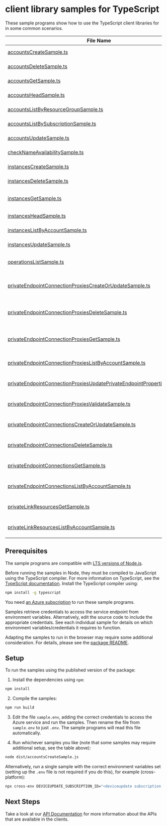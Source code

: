 # client library samples for TypeScript

These sample programs show how to use the TypeScript client libraries for in some common scenarios.

| **File Name**                                                                                                                                     | **Description**                                                                                                                                                                                                                                                                                                                                      |
| ------------------------------------------------------------------------------------------------------------------------------------------------- | ---------------------------------------------------------------------------------------------------------------------------------------------------------------------------------------------------------------------------------------------------------------------------------------------------------------------------------------------------- |
| [accountsCreateSample.ts][accountscreatesample]                                                                                                   | Creates or updates Account. x-ms-original-file: specification/deviceupdate/resource-manager/Microsoft.DeviceUpdate/stable/2022-10-01/examples/Accounts/Accounts_Create.json                                                                                                                                                                          |
| [accountsDeleteSample.ts][accountsdeletesample]                                                                                                   | Deletes account. x-ms-original-file: specification/deviceupdate/resource-manager/Microsoft.DeviceUpdate/stable/2022-10-01/examples/Accounts/Accounts_Delete.json                                                                                                                                                                                     |
| [accountsGetSample.ts][accountsgetsample]                                                                                                         | Returns account details for the given account name. x-ms-original-file: specification/deviceupdate/resource-manager/Microsoft.DeviceUpdate/stable/2022-10-01/examples/Accounts/Accounts_Get.json                                                                                                                                                     |
| [accountsHeadSample.ts][accountsheadsample]                                                                                                       | Checks whether account exists. x-ms-original-file: specification/deviceupdate/resource-manager/Microsoft.DeviceUpdate/stable/2022-10-01/examples/Accounts/Accounts_Head.json                                                                                                                                                                         |
| [accountsListByResourceGroupSample.ts][accountslistbyresourcegroupsample]                                                                         | Returns list of Accounts. x-ms-original-file: specification/deviceupdate/resource-manager/Microsoft.DeviceUpdate/stable/2022-10-01/examples/Accounts/Accounts_List.json                                                                                                                                                                              |
| [accountsListBySubscriptionSample.ts][accountslistbysubscriptionsample]                                                                           | Returns list of Accounts. x-ms-original-file: specification/deviceupdate/resource-manager/Microsoft.DeviceUpdate/stable/2022-10-01/examples/Accounts/Accounts_List.json                                                                                                                                                                              |
| [accountsUpdateSample.ts][accountsupdatesample]                                                                                                   | Updates account's patchable properties x-ms-original-file: specification/deviceupdate/resource-manager/Microsoft.DeviceUpdate/stable/2022-10-01/examples/Accounts/Accounts_Update.json                                                                                                                                                               |
| [checkNameAvailabilitySample.ts][checknameavailabilitysample]                                                                                     | Checks ADU resource name availability. x-ms-original-file: specification/deviceupdate/resource-manager/Microsoft.DeviceUpdate/stable/2022-10-01/examples/CheckNameAvailability_AlreadyExists.json                                                                                                                                                    |
| [instancesCreateSample.ts][instancescreatesample]                                                                                                 | Creates or updates instance. x-ms-original-file: specification/deviceupdate/resource-manager/Microsoft.DeviceUpdate/stable/2022-10-01/examples/Instances/Instances_Create.json                                                                                                                                                                       |
| [instancesDeleteSample.ts][instancesdeletesample]                                                                                                 | Deletes instance. x-ms-original-file: specification/deviceupdate/resource-manager/Microsoft.DeviceUpdate/stable/2022-10-01/examples/Instances/Instances_Delete.json                                                                                                                                                                                  |
| [instancesGetSample.ts][instancesgetsample]                                                                                                       | Returns instance details for the given instance and account name. x-ms-original-file: specification/deviceupdate/resource-manager/Microsoft.DeviceUpdate/stable/2022-10-01/examples/Instances/Instances_Get.json                                                                                                                                     |
| [instancesHeadSample.ts][instancesheadsample]                                                                                                     | Checks whether instance exists. x-ms-original-file: specification/deviceupdate/resource-manager/Microsoft.DeviceUpdate/stable/2022-10-01/examples/Instances/Instances_Head.json                                                                                                                                                                      |
| [instancesListByAccountSample.ts][instanceslistbyaccountsample]                                                                                   | Returns instances for the given account name. x-ms-original-file: specification/deviceupdate/resource-manager/Microsoft.DeviceUpdate/stable/2022-10-01/examples/Instances/Instances_ListByAccount.json                                                                                                                                               |
| [instancesUpdateSample.ts][instancesupdatesample]                                                                                                 | Updates instance's tags. x-ms-original-file: specification/deviceupdate/resource-manager/Microsoft.DeviceUpdate/stable/2022-10-01/examples/Instances/Instances_Update.json                                                                                                                                                                           |
| [operationsListSample.ts][operationslistsample]                                                                                                   | Returns list of operations for Microsoft.DeviceUpdate resource provider. x-ms-original-file: specification/deviceupdate/resource-manager/Microsoft.DeviceUpdate/stable/2022-10-01/examples/Operations_List.json                                                                                                                                      |
| [privateEndpointConnectionProxiesCreateOrUpdateSample.ts][privateendpointconnectionproxiescreateorupdatesample]                                   | (INTERNAL - DO NOT USE) Creates or updates the specified private endpoint connection proxy resource associated with the device update account. x-ms-original-file: specification/deviceupdate/resource-manager/Microsoft.DeviceUpdate/stable/2022-10-01/examples/PrivateEndpointConnectionProxies/PrivateEndpointConnectionProxy_CreateOrUpdate.json |
| [privateEndpointConnectionProxiesDeleteSample.ts][privateendpointconnectionproxiesdeletesample]                                                   | (INTERNAL - DO NOT USE) Deletes the specified private endpoint connection proxy associated with the device update account. x-ms-original-file: specification/deviceupdate/resource-manager/Microsoft.DeviceUpdate/stable/2022-10-01/examples/PrivateEndpointConnectionProxies/PrivateEndpointConnectionProxy_Delete.json                             |
| [privateEndpointConnectionProxiesGetSample.ts][privateendpointconnectionproxiesgetsample]                                                         | (INTERNAL - DO NOT USE) Get the specified private endpoint connection proxy associated with the device update account. x-ms-original-file: specification/deviceupdate/resource-manager/Microsoft.DeviceUpdate/stable/2022-10-01/examples/PrivateEndpointConnectionProxies/PrivateEndpointConnectionProxy_Get.json                                    |
| [privateEndpointConnectionProxiesListByAccountSample.ts][privateendpointconnectionproxieslistbyaccountsample]                                     | (INTERNAL - DO NOT USE) List all private endpoint connection proxies in a device update account. x-ms-original-file: specification/deviceupdate/resource-manager/Microsoft.DeviceUpdate/stable/2022-10-01/examples/PrivateEndpointConnectionProxies/PrivateEndpointConnectionProxy_ListByAccount.json                                                |
| [privateEndpointConnectionProxiesUpdatePrivateEndpointPropertiesSample.ts][privateendpointconnectionproxiesupdateprivateendpointpropertiessample] | (INTERNAL - DO NOT USE) Updates a private endpoint inside the private endpoint connection proxy object. x-ms-original-file: specification/deviceupdate/resource-manager/Microsoft.DeviceUpdate/stable/2022-10-01/examples/PrivateEndpointConnectionProxies/PrivateEndpointConnectionProxy_PrivateEndpointUpdate.json                                 |
| [privateEndpointConnectionProxiesValidateSample.ts][privateendpointconnectionproxiesvalidatesample]                                               | (INTERNAL - DO NOT USE) Validates a private endpoint connection proxy object. x-ms-original-file: specification/deviceupdate/resource-manager/Microsoft.DeviceUpdate/stable/2022-10-01/examples/PrivateEndpointConnectionProxies/PrivateEndpointConnectionProxy_Validate.json                                                                        |
| [privateEndpointConnectionsCreateOrUpdateSample.ts][privateendpointconnectionscreateorupdatesample]                                               | Update the state of specified private endpoint connection associated with the device update account. x-ms-original-file: specification/deviceupdate/resource-manager/Microsoft.DeviceUpdate/stable/2022-10-01/examples/PrivateEndpointConnections/PrivateEndpointConnection_CreateOrUpdate.json                                                      |
| [privateEndpointConnectionsDeleteSample.ts][privateendpointconnectionsdeletesample]                                                               | Deletes the specified private endpoint connection associated with the device update account. x-ms-original-file: specification/deviceupdate/resource-manager/Microsoft.DeviceUpdate/stable/2022-10-01/examples/PrivateEndpointConnections/PrivateEndpointConnection_Delete.json                                                                      |
| [privateEndpointConnectionsGetSample.ts][privateendpointconnectionsgetsample]                                                                     | Get the specified private endpoint connection associated with the device update account. x-ms-original-file: specification/deviceupdate/resource-manager/Microsoft.DeviceUpdate/stable/2022-10-01/examples/PrivateEndpointConnections/PrivateEndpointConnection_Get.json                                                                             |
| [privateEndpointConnectionsListByAccountSample.ts][privateendpointconnectionslistbyaccountsample]                                                 | List all private endpoint connections in a device update account. x-ms-original-file: specification/deviceupdate/resource-manager/Microsoft.DeviceUpdate/stable/2022-10-01/examples/PrivateEndpointConnections/PrivateEndpointConnection_ListByAccount.json                                                                                          |
| [privateLinkResourcesGetSample.ts][privatelinkresourcesgetsample]                                                                                 | Get the specified private link resource associated with the device update account. x-ms-original-file: specification/deviceupdate/resource-manager/Microsoft.DeviceUpdate/stable/2022-10-01/examples/PrivateLinkResources/PrivateLinkResources_Get.json                                                                                              |
| [privateLinkResourcesListByAccountSample.ts][privatelinkresourceslistbyaccountsample]                                                             | List all private link resources in a device update account. x-ms-original-file: specification/deviceupdate/resource-manager/Microsoft.DeviceUpdate/stable/2022-10-01/examples/PrivateLinkResources/PrivateLinkResources_ListByAccount.json                                                                                                           |

## Prerequisites

The sample programs are compatible with [LTS versions of Node.js](https://github.com/nodejs/release#release-schedule).

Before running the samples in Node, they must be compiled to JavaScript using the TypeScript compiler. For more information on TypeScript, see the [TypeScript documentation][typescript]. Install the TypeScript compiler using:

```bash
npm install -g typescript
```

You need [an Azure subscription][freesub] to run these sample programs.

Samples retrieve credentials to access the service endpoint from environment variables. Alternatively, edit the source code to include the appropriate credentials. See each individual sample for details on which environment variables/credentials it requires to function.

Adapting the samples to run in the browser may require some additional consideration. For details, please see the [package README][package].

## Setup

To run the samples using the published version of the package:

1. Install the dependencies using `npm`:

```bash
npm install
```

2. Compile the samples:

```bash
npm run build
```

3. Edit the file `sample.env`, adding the correct credentials to access the Azure service and run the samples. Then rename the file from `sample.env` to just `.env`. The sample programs will read this file automatically.

4. Run whichever samples you like (note that some samples may require additional setup, see the table above):

```bash
node dist/accountsCreateSample.js
```

Alternatively, run a single sample with the correct environment variables set (setting up the `.env` file is not required if you do this), for example (cross-platform):

```bash
npx cross-env DEVICEUPDATE_SUBSCRIPTION_ID="<deviceupdate subscription id>" DEVICEUPDATE_RESOURCE_GROUP="<deviceupdate resource group>" node dist/accountsCreateSample.js
```

## Next Steps

Take a look at our [API Documentation][apiref] for more information about the APIs that are available in the clients.

[accountscreatesample]: https://github.com/Azure/azure-sdk-for-js/blob/main/sdk/deviceupdate/arm-deviceupdate/samples/v1/typescript/src/accountsCreateSample.ts
[accountsdeletesample]: https://github.com/Azure/azure-sdk-for-js/blob/main/sdk/deviceupdate/arm-deviceupdate/samples/v1/typescript/src/accountsDeleteSample.ts
[accountsgetsample]: https://github.com/Azure/azure-sdk-for-js/blob/main/sdk/deviceupdate/arm-deviceupdate/samples/v1/typescript/src/accountsGetSample.ts
[accountsheadsample]: https://github.com/Azure/azure-sdk-for-js/blob/main/sdk/deviceupdate/arm-deviceupdate/samples/v1/typescript/src/accountsHeadSample.ts
[accountslistbyresourcegroupsample]: https://github.com/Azure/azure-sdk-for-js/blob/main/sdk/deviceupdate/arm-deviceupdate/samples/v1/typescript/src/accountsListByResourceGroupSample.ts
[accountslistbysubscriptionsample]: https://github.com/Azure/azure-sdk-for-js/blob/main/sdk/deviceupdate/arm-deviceupdate/samples/v1/typescript/src/accountsListBySubscriptionSample.ts
[accountsupdatesample]: https://github.com/Azure/azure-sdk-for-js/blob/main/sdk/deviceupdate/arm-deviceupdate/samples/v1/typescript/src/accountsUpdateSample.ts
[checknameavailabilitysample]: https://github.com/Azure/azure-sdk-for-js/blob/main/sdk/deviceupdate/arm-deviceupdate/samples/v1/typescript/src/checkNameAvailabilitySample.ts
[instancescreatesample]: https://github.com/Azure/azure-sdk-for-js/blob/main/sdk/deviceupdate/arm-deviceupdate/samples/v1/typescript/src/instancesCreateSample.ts
[instancesdeletesample]: https://github.com/Azure/azure-sdk-for-js/blob/main/sdk/deviceupdate/arm-deviceupdate/samples/v1/typescript/src/instancesDeleteSample.ts
[instancesgetsample]: https://github.com/Azure/azure-sdk-for-js/blob/main/sdk/deviceupdate/arm-deviceupdate/samples/v1/typescript/src/instancesGetSample.ts
[instancesheadsample]: https://github.com/Azure/azure-sdk-for-js/blob/main/sdk/deviceupdate/arm-deviceupdate/samples/v1/typescript/src/instancesHeadSample.ts
[instanceslistbyaccountsample]: https://github.com/Azure/azure-sdk-for-js/blob/main/sdk/deviceupdate/arm-deviceupdate/samples/v1/typescript/src/instancesListByAccountSample.ts
[instancesupdatesample]: https://github.com/Azure/azure-sdk-for-js/blob/main/sdk/deviceupdate/arm-deviceupdate/samples/v1/typescript/src/instancesUpdateSample.ts
[operationslistsample]: https://github.com/Azure/azure-sdk-for-js/blob/main/sdk/deviceupdate/arm-deviceupdate/samples/v1/typescript/src/operationsListSample.ts
[privateendpointconnectionproxiescreateorupdatesample]: https://github.com/Azure/azure-sdk-for-js/blob/main/sdk/deviceupdate/arm-deviceupdate/samples/v1/typescript/src/privateEndpointConnectionProxiesCreateOrUpdateSample.ts
[privateendpointconnectionproxiesdeletesample]: https://github.com/Azure/azure-sdk-for-js/blob/main/sdk/deviceupdate/arm-deviceupdate/samples/v1/typescript/src/privateEndpointConnectionProxiesDeleteSample.ts
[privateendpointconnectionproxiesgetsample]: https://github.com/Azure/azure-sdk-for-js/blob/main/sdk/deviceupdate/arm-deviceupdate/samples/v1/typescript/src/privateEndpointConnectionProxiesGetSample.ts
[privateendpointconnectionproxieslistbyaccountsample]: https://github.com/Azure/azure-sdk-for-js/blob/main/sdk/deviceupdate/arm-deviceupdate/samples/v1/typescript/src/privateEndpointConnectionProxiesListByAccountSample.ts
[privateendpointconnectionproxiesupdateprivateendpointpropertiessample]: https://github.com/Azure/azure-sdk-for-js/blob/main/sdk/deviceupdate/arm-deviceupdate/samples/v1/typescript/src/privateEndpointConnectionProxiesUpdatePrivateEndpointPropertiesSample.ts
[privateendpointconnectionproxiesvalidatesample]: https://github.com/Azure/azure-sdk-for-js/blob/main/sdk/deviceupdate/arm-deviceupdate/samples/v1/typescript/src/privateEndpointConnectionProxiesValidateSample.ts
[privateendpointconnectionscreateorupdatesample]: https://github.com/Azure/azure-sdk-for-js/blob/main/sdk/deviceupdate/arm-deviceupdate/samples/v1/typescript/src/privateEndpointConnectionsCreateOrUpdateSample.ts
[privateendpointconnectionsdeletesample]: https://github.com/Azure/azure-sdk-for-js/blob/main/sdk/deviceupdate/arm-deviceupdate/samples/v1/typescript/src/privateEndpointConnectionsDeleteSample.ts
[privateendpointconnectionsgetsample]: https://github.com/Azure/azure-sdk-for-js/blob/main/sdk/deviceupdate/arm-deviceupdate/samples/v1/typescript/src/privateEndpointConnectionsGetSample.ts
[privateendpointconnectionslistbyaccountsample]: https://github.com/Azure/azure-sdk-for-js/blob/main/sdk/deviceupdate/arm-deviceupdate/samples/v1/typescript/src/privateEndpointConnectionsListByAccountSample.ts
[privatelinkresourcesgetsample]: https://github.com/Azure/azure-sdk-for-js/blob/main/sdk/deviceupdate/arm-deviceupdate/samples/v1/typescript/src/privateLinkResourcesGetSample.ts
[privatelinkresourceslistbyaccountsample]: https://github.com/Azure/azure-sdk-for-js/blob/main/sdk/deviceupdate/arm-deviceupdate/samples/v1/typescript/src/privateLinkResourcesListByAccountSample.ts
[apiref]: https://docs.microsoft.com/javascript/api/@azure/arm-deviceupdate?view=azure-node-preview
[freesub]: https://azure.microsoft.com/free/
[package]: https://github.com/Azure/azure-sdk-for-js/tree/main/sdk/deviceupdate/arm-deviceupdate/README.md
[typescript]: https://www.typescriptlang.org/docs/home.html

